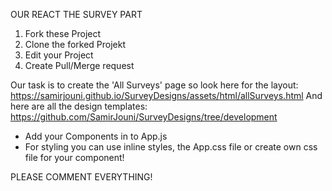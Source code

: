 OUR REACT THE SURVEY PART

1. Fork these Project
2. Clone the forked Projekt
3. Edit your Project
4. Create Pull/Merge request

Our task is to create the 'All Surveys' page so look here for the layout: https://samirjouni.github.io/SurveyDesigns/assets/html/allSurveys.html
And here are all the design templates: https://github.com/SamirJouni/SurveyDesigns/tree/development

- Add your Components in to App.js
- For styling you can use inline styles, the App.css file or create own css file for your component!

PLEASE COMMENT EVERYTHING!